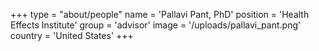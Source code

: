 +++
type = "about/people"
name = 'Pallavi Pant, PhD'
position = 'Health Effects Institute'
group = 'advisor'
image = '/uploads/pallavi_pant.png'
country = 'United States'
+++
